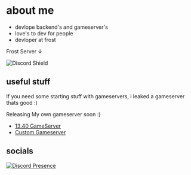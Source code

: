 # about me

- devlope backend's and gameserver's
- love's to dev for people
- devloper at frost

Frost Server ↓

![Discord Shield](https://discordapp.com/api/guilds/1079224602582069399/widget.png?style=shield)

## useful stuff
If you need some starting stuff with gameservers, i leaked a gameserver thats good :)

Releasing My own gameserver soon :)


- [13.40 GameServer](https://github.com/IcySilent/Volcano-13.40)
- [Custom Gameserver](https://github.com/IcySilent/Frost)


## socials 

[![Discord Presence](https://lanyard.cnrad.dev/api/1211351621951299658?idleMessage=i%20appear%20idle%20alot)](https://discord.com/users/1211351621951299658)
